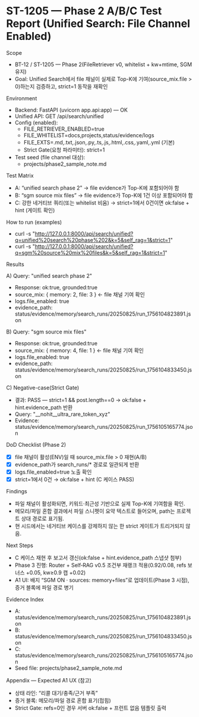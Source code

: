# ST-1205 — Phase 2 A/B/C Test Report (Unified Search: File Channel Enabled)

Scope
- BT-12 / ST-1205 — Phase 2(FileRetriever v0, whitelist + kw+mtime, SGM 유지)
- Goal: Unified Search에서 file 채널이 실제로 Top-K에 기여(source_mix.file > 0)하는지 검증하고, strict=1 동작을 재확인

Environment
- Backend: FastAPI (uvicorn app.api:app) — OK
- Unified API: GET /api/search/unified
- Config (enabled):
  - FILE_RETRIEVER_ENABLED=true
  - FILE_WHITELIST=docs,projects,status/evidence/logs
  - FILE_EXTS=.md,.txt,.json,.py,.ts,.js,.html,.css,.yaml,.yml (기본)
  - Strict Gate(요청 파라미터): strict=1
- Test seed (file channel 대상):
  - projects/phase2_sample_note.md

Test Matrix
- A: “unified search phase 2” → file evidence가 Top-K에 포함되어야 함
- B: “sgm source mix files” → file evidence가 Top-K에 1건 이상 포함되어야 함
- C: 강한 네거티브 쿼리(또는 whitelist 비움) → strict=1에서 0건이면 ok:false + hint (게이트 확인)

How to run (examples)
- curl -s "http://127.0.0.1:8000/api/search/unified?q=unified%20search%20phase%202&k=5&self_rag=1&strict=1"
- curl -s "http://127.0.0.1:8000/api/search/unified?q=sgm%20source%20mix%20files&k=5&self_rag=1&strict=1"

Results

A) Query: "unified search phase 2"
- Response: ok:true, grounded:true
- source_mix: { memory: 2, file: 3 }  ← file 채널 기여 확인
- logs.file_enabled: true
- evidence_path: status/evidence/memory/search_runs/20250825/run_1756104823891.json

B) Query: "sgm source mix files"
- Response: ok:true, grounded:true
- source_mix: { memory: 4, file: 1 }  ← file 채널 기여 확인
- logs.file_enabled: true
- evidence_path: status/evidence/memory/search_runs/20250825/run_1756104833450.json

C) Negative-case(Strict Gate)
- 결과: PASS — strict=1 && post.length==0 → ok:false + hint.evidence_path 반환
- Query: "__nohit__ultra_rare_token_xyz"
- Evidence: status/evidence/memory/search_runs/20250825/run_1756105165774.json

DoD Checklist (Phase 2)
- [x] file 채널이 활성(ENV)일 때 source_mix.file > 0 재현(A/B)
- [x] evidence_path가 search_runs/* 경로로 일관되게 반환
- [x] logs.file_enabled=true 노출 확인
- [x] strict=1에서 0건 → ok:false + hint (C 케이스 PASS)

Findings
- 파일 채널이 활성화되면, 키워드·최근성 기반으로 실제 Top-K에 기여함을 확인.
- 메모리/파일 혼합 결과에서 파일 스니펫이 요약 텍스트로 들어오며, path는 프로젝트 상대 경로로 표기됨.
- 현 시드에서는 네거티브 케이스를 강제하지 않는 한 strict 게이트가 트리거되지 않음.

Next Steps
- C 케이스 재현 후 보고서 갱신(ok:false + hint.evidence_path 스냅샷 첨부)
- Phase 3 진행: Router + Self‑RAG v0.5 조건부 재랭크 적용(0.92/0.08, refs 보너스 +0.05, kw≥0.9 캡 +0.02)
- A1 UI: 배지 “SGM ON · sources: memory+files”로 업데이트(Phase 3 시점), 증거 블록에 파일 경로 병기

Evidence Index
- A: status/evidence/memory/search_runs/20250825/run_1756104823891.json
- B: status/evidence/memory/search_runs/20250825/run_1756104833450.json
- C: status/evidence/memory/search_runs/20250825/run_1756105165774.json
- Seed file: projects/phase2_sample_note.md

Appendix — Expected A1 UX (참고)
- 상태 라인: “리콜 대기/충족/근거 부족”
- 증거 블록: 메모리/파일 경로 혼합 표기(접힘)
- Strict Gate: refs=0인 경우 서버 ok:false + 프런트 없음 템플릿 출력